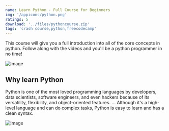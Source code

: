 ```yaml
---
name: Learn Python - Full Course for Beginners
img: '/appicons/python.png'
ratings: 5
download: '../files/pythoncourse.zip'
tags: 'crash course,python,freecodecamp'
---
```


This course will give you a full introduction into all of the core concepts in python. Follow along with the videos and you'll be a python programmer in no time!

<img src="../../screenshots/Pythoncourse/pythoncoursess1.png" alt="image" >

## Why learn Python

Python is one of the most loved programming languages by developers, data scientists, software engineers, and even hackers because of its versatility, flexibility, and object-oriented features. ... Although it's a high-level language and can do complex tasks, Python is easy to learn and has a clean syntax.

<img src="../../screenshots/Pythoncourse/pythoncoursess2.png" alt="image" >
